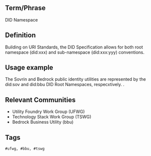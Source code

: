 ## Term/Phrase
DID Namespace

## Definition
Building on URI Standards, the DID Specification allows for both root namespace (did:xxx) and sub-namespace (did:xxx:yyy) conventions.

## Usage example
The Sovrin and Bedrock public identity utilities are represented by the did:sov and did:bbu DID Root Namespaces, respecxtively. .

## Relevant Communities

* Utility Foundry Work Group (UFWG)
* Technology Stack Work Group (TSWG)
* Bedrock Business Utility (bbu)

## Tags

```
#ufwg, #bbu, #tswg
```

